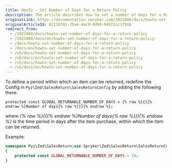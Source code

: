 ```yaml
---
title: HowTo - Set Number of Days for a Return Policy
description: The article describes how to set a number of days for a Return Policy
originalLink: https://documentation.spryker.com/2021080/docs/howto-set-number-of-days-for-a-return-policy
originalArticleId: 6211b701-75ae-4ac9-8d98-94972cc1f91b
redirect_from:
  - /2021080/docs/howto-set-number-of-days-for-a-return-policy
  - /2021080/docs/en/howto-set-number-of-days-for-a-return-policy
  - /docs/howto-set-number-of-days-for-a-return-policy
  - /docs/en/howto-set-number-of-days-for-a-return-policy
  - /v6/docs/howto-set-number-of-days-for-a-return-policy
  - /v6/docs/en/howto-set-number-of-days-for-a-return-policy
  - /v5/docs/howto-set-number-of-days-for-a-return-policy
  - /v5/docs/en/howto-set-number-of-days-for-a-return-policy
---
```


To define a period within which an item can be returned, redefine the Config in `Pyz\Zed\SalesReturn\SalesReturnConfig` by adding the following there:

`protected const GLOBAL_RETURNABLE_NUMBER_OF_DAYS = {% raw %}{{{% endraw %}Number of days{% raw %}}}{% endraw %};`

where *{% raw %}{{{% endraw %}Number of days{% raw %}}}{% endraw %}* is the time period in days after the item purchase, within which the item can be returned.

Example:
```php
namespace Pyz\Zed\SalesReturn;use Spryker\Zed\SalesReturn\SalesReturnConfig as SprykerSalesReturnConfig;class SalesReturnConfig extends SprykerSalesReturnConfig
{
    protected const GLOBAL_RETURNABLE_NUMBER_OF_DAYS = 30;
}
```
